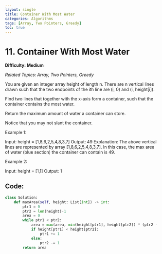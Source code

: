 ```yaml
---
layout: single
title: Container With Most Water
categories: Algorithms
tags: [Array, Two Pointers, Greedy]
toc: true
---
```

# 11. Container With Most Water

**Difficulty: Medium**

*Related Topics: Array, Two Pointers, Greedy*

You are given an integer array height of length n. There are n vertical lines drawn such that the two endpoints of the ith line are (i, 0) and (i, height[i]).

Find two lines that together with the x-axis form a container, such that the container contains the most water.

Return the maximum amount of water a container can store.

Notice that you may not slant the container.

Example 1:


Input: height = [1,8,6,2,5,4,8,3,7]
Output: 49
Explanation: The above vertical lines are represented by array [1,8,6,2,5,4,8,3,7]. In this case, the max area of water (blue section) the container can contain is 49.

Example 2:

Input: height = [1,1]
Output: 1

## Code:

```python
class Solution:
    def maxArea(self, height: List[int]) -> int:
        ptr1 = 0
        ptr2 = len(height)-1
        area = 0
        while ptr1 < ptr2:
            area = max(area, min(height[ptr1], height[ptr2]) * (ptr2 - ptr1))
            if height[ptr1] < height[ptr2]:
                ptr1 += 1
            else:
                ptr2 -= 1
        return area
```

